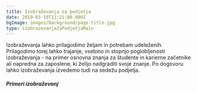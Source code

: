 ```yaml
---
title: Izobraževanja za podjetja
date: 2019-03-18T11:21:00.000Z
bgImage: images/background/page-title.jpg
type: izobrazevanjaZaPodjetjaMain
---
```

Izobraževanja lahko prilagodimo željam in potrebam udeleženih. Prilagodimo torej lahko trajanje, vsebino in stopnjo poglobljenosti izobraževanja - na primer osnovna znanja za študente in karierne začetnike ali napredna za zaposlene, ki želijo nadgraditi svoje znanje. Po dogovoru lahko izobraževanja izvedemo tudi na sedežu podjetja.

##### Primeri izobraževanj

<!--
* [Uvod v odkrivanje znanj iz podatkov](./uvod-v-odkrivanje-znanj-iz-podatkov)
* [Znanost o podatkih za podjetja](./znanost-o-podatkih-za-podjetja)
* [Rudarjenje in organizacija besedil](./rudarjenje_in_organizacija_besedil)
* [Uvod v umetno inteligenco in strojno učenje](./uvod_v_umetno_inteligenco_in_strojno_ucenje)
* [Uvod v nevronske mreže](./uvod_v_nevronske_mreze)
* [Globoko učenje v računalniškem vidu 1 in 2](./globoko_ucenje_v_racunalniskem_vidu_1_in_2)
* [Statistično modeliranje z Bayesovimi mrežami](./statisticno_modeliranje_z_bayesovimi_mrezami)
* [Priporočilni sistemi](./priporocilni_sistemi)
* [Uporaba pametnih pogodb pri tehnologiji veriženja blokov](./uporaba_pametnih_pogodb_pri_tehnologiji_verizenja_blokov)
* [Pregled tehnologije tangle za distribuiran podatkovni tok v IoT sistemih](./pregled_tehnologije_tangle_za_distribuiran_podatkovni_tok_v_iot_sistemih)
* [Mikrostoritve, API, arhitektura za oblak, vsebniki in DevOps](./mikrostoritve_api_arhitektura_za_oblak_vsebniki_in_devops)
* [Iterativno in agilno vodenje projektov razvoja programske opreme](./iterativno_in_agilno_vodenje_projektov_razvoja_programske_opreme)
* [Poslovno informacijske arhitekture](./poslovno_informacijske_arhitekture)
* [Obvladovanje velikih količin podatkov (Big Data)](./obvladovanje_velikih_kolicin_podatkov_big_data)
* [Shramba, zajemanje, procesiranje in vizualizacija podatkov v Hadoop](./shramba_zajemanje_procesiranje_in_vizualizacija_podatkov_v_hadoop)
* [Spustimo tigre na pašo! (Praktična aplikacija računalniške varnosti za podjetja)](./spustimo_tigre_na_paso_prakticna_aplikacija_racunalniske_varnosti_za_podjetja)
* [Prepoznavanje groženj, ki jih srečamo v okviru informacijske varnosti](./prepoznavanje_grozenj_ki_jih_srecamo_v_okviru_informacijske_varnosti)
* [Prepoznavanje in odzivanje na InfoSec napade](./prepoznavanje_in_odzivanje_na_infosec_napade)
* [Kontejnerji in Kubernetes](./kontejnerji_in_kubernetes)
* [Spletno vzporedno računanje z WebGL](./spletno_vzporedno_racunanje_z_webgl)
* [Pametno podjetje](./pametno_podjetje)
* [Osnove 3D modeliranja v orodju Blender](./osnove_3d_modeliranja_v_orodju_blender)
* [Razvoj spletnih in mobilnih 3D aplikacij](./razvoj_spletnih_in_mobilnih_3d_aplikacij)
* [Razvoj VR aplikacij v okolju Unity3D](./razvoj_vr_aplikacij_v_okolju_unity3d)
* [Dizajnerski pristop (Design Thinking)](./dizajnerski_pristop_design_thinking)
-->
